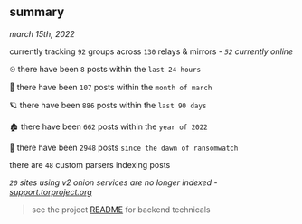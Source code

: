 
## summary
_march 15th, 2022_

currently tracking `92` groups across `130` relays & mirrors - _`52` currently online_

⏲ there have been `8` posts within the `last 24 hours`

🦈 there have been `107` posts within the `month of march`

🪐 there have been `886` posts within the `last 90 days`

🏚 there have been `662` posts within the `year of 2022`

🦕 there have been `2948` posts `since the dawn of ransomwatch`

there are `48` custom parsers indexing posts

_`20` sites using v2 onion services are no longer indexed - [support.torproject.org](https://support.torproject.org/onionservices/v2-deprecation/)_

> see the project [README](https://github.com/thetanz/ransomwatch#ransomwatch--) for backend technicals
